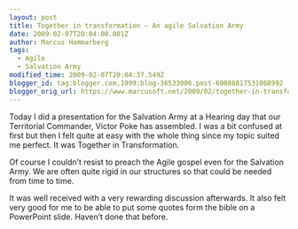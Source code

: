 ```yaml
---
layout: post
title: Together in transformation – An agile Salvation Army
date: 2009-02-07T20:04:00.001Z
author: Marcus Hammarberg
tags:
  - Agile
  - Salvation Army
modified_time: 2009-02-07T20:04:37.549Z
blogger_id: tag:blogger.com,1999:blog-36533086.post-60086817531068992
blogger_orig_url: https://www.marcusoft.net/2009/02/together-in-transformation-agile.html
---
```



Today I did a presentation for the Salvation Army at a Hearing day that our Territorial Commander, Victor Poke has assembled. I was a bit confused at first but then I felt quite at easy with the whole thing since my topic suited me perfect. It was Together in Transformation.

Of course I couldn’t resist to preach the Agile gospel even for the Salvation Army. We are often quite rigid in our structures so that could be needed from time to time.

It was well received with a very rewarding discussion afterwards. It also felt very good for me to be able to put some quotes form the bible on a PowerPoint slide. Haven’t done that before.
